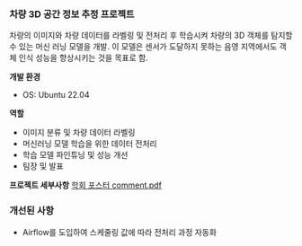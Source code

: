 ### **차량 3D 공간 정보 추정 프로젝트**

차량의 이미지와 차량 데이터를 라벨링 및 전처리 후 학습시켜 차량의 3D 객체를 탐지할 수 있는 머신 러닝 모델을 개발. 이 모델은 센서가 도달하지 못하는 음영 지역에서도 객체 인식 성능을 향상시키는 것을 목표로 함.

**개발 환경**

- OS: Ubuntu 22.04

**역할**

- 이미지 분류 및 차량 데이터 라벨링
- 머신러닝 모델 학습을 위한 데이터 전처리
- 학습 모델 파인튜닝 및 성능 개선
- 팀장 및 발표

**프로젝트 세부사항**
[학회 포스터 comment.pdf](https://github.com/user-attachments/files/20746351/-.comment.pdf)

### 개선된 사항
- Airflow를 도입하여 스케줄링 값에 따라 전처리 과정 자동화
